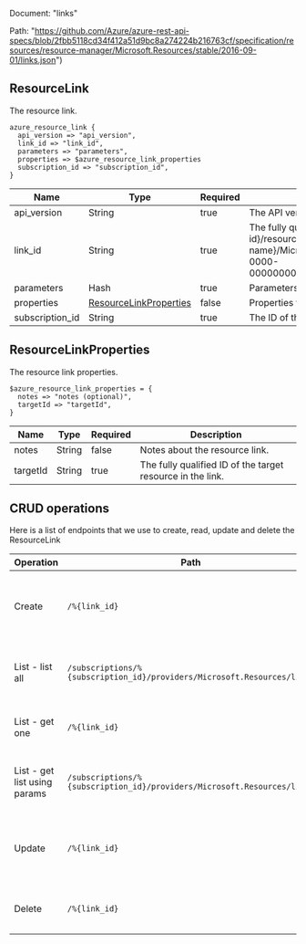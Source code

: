 Document: "links"


Path: "https://github.com/Azure/azure-rest-api-specs/blob/2fbb5118cd34f412a51d9bc8a274224b216763cf/specification/resources/resource-manager/Microsoft.Resources/stable/2016-09-01/links.json")

## ResourceLink

The resource link.

```puppet
azure_resource_link {
  api_version => "api_version",
  link_id => "link_id",
  parameters => "parameters",
  properties => $azure_resource_link_properties
  subscription_id => "subscription_id",
}
```

| Name        | Type           | Required       | Description       |
| ------------- | ------------- | ------------- | ------------- |
|api_version | String | true | The API version to use for the operation. |
|link_id | String | true | The fully qualified ID of the resource link. Use the format, /subscriptions/{subscription-id}/resourceGroups/{resource-group-name}/{provider-namespace}/{resource-type}/{resource-name}/Microsoft.Resources/links/{link-name}. For example, /subscriptions/00000000-0000-0000-0000-000000000000/resourceGroups/myGroup/Microsoft.Web/sites/mySite/Microsoft.Resources/links/myLink |
|parameters | Hash | true | Parameters for creating or updating a resource link. |
|properties | [ResourceLinkProperties](#resourcelinkproperties) | false | Properties for resource link. |
|subscription_id | String | true | The ID of the target subscription. |
        
## ResourceLinkProperties

The resource link properties.

```puppet
$azure_resource_link_properties = {
  notes => "notes (optional)",
  targetId => "targetId",
}
```

| Name        | Type           | Required       | Description       |
| ------------- | ------------- | ------------- | ------------- |
|notes | String | false | Notes about the resource link. |
|targetId | String | true | The fully qualified ID of the target resource in the link. |



## CRUD operations

Here is a list of endpoints that we use to create, read, update and delete the ResourceLink

| Operation | Path | Verb | Description | OperationID |
| ------------- | ------------- | ------------- | ------------- | ------------- |
|Create|`/%{link_id}`|Put|Creates or updates a resource link between the specified resources.|ResourceLinks_CreateOrUpdate|
|List - list all|`/subscriptions/%{subscription_id}/providers/Microsoft.Resources/links`|Get|Gets all the linked resources for the subscription.|ResourceLinks_ListAtSubscription|
|List - get one|`/%{link_id}`|Get|Gets a resource link with the specified ID.|ResourceLinks_Get|
|List - get list using params|`/subscriptions/%{subscription_id}/providers/Microsoft.Resources/links`|Get|Gets all the linked resources for the subscription.|ResourceLinks_ListAtSubscription|
|Update|`/%{link_id}`|Put|Creates or updates a resource link between the specified resources.|ResourceLinks_CreateOrUpdate|
|Delete|`/%{link_id}`|Delete|Deletes a resource link with the specified ID.|ResourceLinks_Delete|
